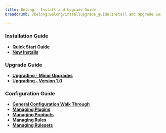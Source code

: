 ```yaml
---
title: Belong - Install and Upgrade Guide
breadcrumb: /belong:Belong/installupgrade_guide:Install and Upgrade Guide
 
---
```


### Installation Guide

* **[Quick Start Guide](belong/quickstart.md)**
* **[New Installs](belong/installupgrade_guide/newinstalls.md)**

### Upgrade Guide
* **[Upgrading - Minor Upgrades](belong/installupgrade_guide/minor.md)**
* **[Upgrading - Version 1.0](belong/installupgrade_guide/upgrade10.md)**

### Configuration Guide
* **[General Configuration Walk Through](belong/installupgrade_guide/configwalkthru.md)**
* **[Managing Plugins](belong/installupgrade_guide/manageplugins.md)**
* **[Managing Products](belong/installupgrade_guide/manageproducts.md)**
* **[Managing Rules](belong/installupgrade_guide/managerules.md)**
* **[Managing Rulesets](belong/installupgrade_guide/managerulesets.md)**